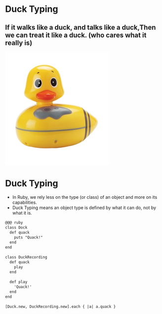 <!SLIDE duck_typing center transition=scrollUp>
# Duck Typing #
## If it walks like a duck, and talks like a duck,Then we can treat it like a duck. (who cares what it really is) ##
![Duck Typing](duck.jpeg)

<!SLIDE duck_typing bullets transition=scrollUp>
# Duck Typing #

* In Ruby, we rely less on the type (or class) of an object and more on its capabilities.  
* Duck Typing means an object type is defined by what it can do, not by what it is.

<!SLIDE duck_typing_sample_code small transition=scrollUp>

	@@@ ruby
	class Dock
	  def quack
		puts "Quack!"
	  end
	end
	
	class DuckRecording  
	  def quack  
	    play  
	  end  

	  def play  
	    'Quack!'  
	  end  
	end
	
	[Duck.new, DuckRecording.new].each { |a| a.quack }
